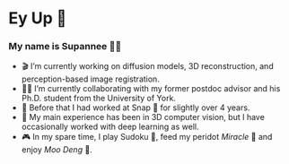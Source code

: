 # Ey Up 👋

### My name is Supannee 🙋‍♀️

- 🎬 I’m currently working on diffusion models, 3D reconstruction, and perception-based image registration.
- 👩‍💻 I’m currently collaborating with my former postdoc advisor and his Ph.D. student from the University of York. 
- 🌇 Before that I had worked at Snap 👻 for slightly over 4 years.
- 🎏 My main experience has been in 3D computer vision, but I have occasionally worked with deep learning as well.
- 🎮 In my spare time, I play Sudoku :memo:, feed my peridot *Miracle* :cherry_blossom: and enjoy *Moo Deng* :hippopotamus:.
